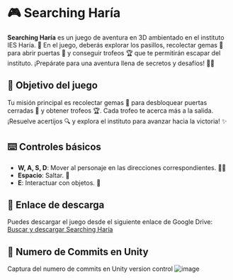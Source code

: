 # 🎮 Searching Haría

**Searching Haría** es un juego de aventura en 3D ambientado en el instituto IES Haría. 🌟 En el juego, deberás explorar los pasillos, recolectar gemas 💎 para abrir puertas 🚪 y conseguir trofeos 🏆 que te permitirán escapar del instituto. ¡Prepárate para una aventura llena de secretos y desafíos! 🕵️‍♂️

## 🎯 Objetivo del juego

Tu misión principal es recolectar gemas 💎 para desbloquear puertas cerradas 🚪 y obtener trofeos 🏆. Cada trofeo te acerca más a la salida. ¡Resuelve acertijos 🔍 y explora el instituto para avanzar hacia la victoria! ✨

## ⌨️ Controles básicos

- **W, A, S, D**: Mover al personaje en las direcciones correspondientes. 🏃‍♂️
- **Espacio**: Saltar. 🦘
- **E**: Interactuar con objetos. 🔑

## 📂 Enlace de descarga

Puedes descargar el juego desde el siguiente enlace de Google Drive:  
[Buscar y descargar Searching Haría](https://drive.google.com/drive/folders/1a77KkP2auuwpH7se2Txj8yUpKeZEb1__?usp=sharing)


## 📂 Numero de Commits en Unity

Captura del numero de commits en Unity version control
![image](https://github.com/user-attachments/assets/a6a5c31d-1f60-4b54-a4a5-b3e56ecdabd8)

